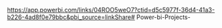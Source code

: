 https://app.powerbi.com/links/04ROO5weO7?ctid=d5c5977f-36d4-41a3-b226-4ad8f0e79bbc&pbi_source=linkShare# Power-bi-Projects-
